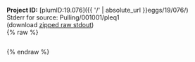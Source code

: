 **Project ID:** [plumID:19.076]({{ '/' | absolute_url }}eggs/19/076/)  
Stderr for source:  Pulling/001001/pleq1   
(download [zipped raw stdout](pleq1.plumed.stdout.txt.zip))  
{% raw %}
<pre>
</pre>
{% endraw %}
